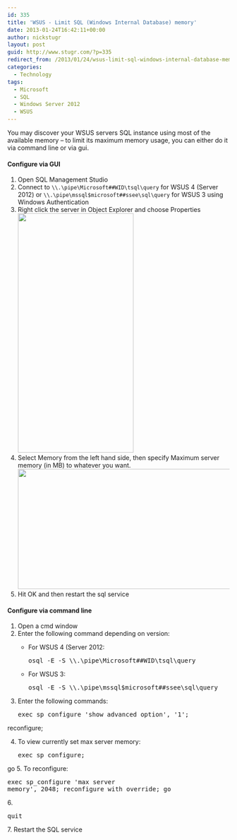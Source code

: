 ```yaml
---
id: 335
title: 'WSUS - Limit SQL (Windows Internal Database) memory'
date: 2013-01-24T16:42:11+00:00
author: nickstugr
layout: post
guid: http://www.stugr.com/?p=335
redirect_from: /2013/01/24/wsus-limit-sql-windows-internal-database-memory/
categories:
  - Technology
tags:
  - Microsoft
  - SQL
  - Windows Server 2012
  - WSUS
---
```

[](/wp-content/uploads/2013/01/sql-memory-limit-1.png)You may discover your WSUS servers SQL instance using most of the available memory &#8211; to limit its maximum memory usage, you can either do it via command line or via gui.

#### Configure via GUI

  1. Open SQL Management Studio
  2. Connect to `\\.\pipe\Microsoft##WID\tsql\query` for WSUS 4 (Server 2012) or `\\.\pipe\mssql$microsoft##ssee\sql\query` for WSUS 3 using Windows Authentication
  3. Right click the server in Object Explorer and choose Properties  
    [<img class="aligncenter size-full wp-image-338" title="sql-properties" src="/wp-content/uploads/2013/01/sql-properties-1.png" alt="" width="262" height="542" srcset="/wp-content/uploads/2013/01/sql-properties-1.png 262w, /wp-content/uploads/2013/01/sql-properties-1-145x300.png 145w" sizes="(max-width: 262px) 100vw, 262px" />](/wp-content/uploads/2013/01/sql-properties-1.png)
    <!--more-->
  4. Select Memory from the left hand side, then specify Maximum server memory (in MB) to whatever you want.  
    [<img class="aligncenter size-full wp-image-339" title="sql-memory-limit" src="/wp-content/uploads/2013/01/sql-memory-limit-1.png" alt="" width="704" height="272" srcset="/wp-content/uploads/2013/01/sql-memory-limit-1.png 704w, /wp-content/uploads/2013/01/sql-memory-limit-1-300x116.png 300w" sizes="(max-width: 704px) 100vw, 704px" />](/wp-content/uploads/2013/01/sql-memory-limit-1.png)
  5. Hit OK and then restart the sql service

#### Configure via command line

  1. Open a cmd window
  2. Enter the following command depending on version: 
      * For WSUS 4 (Server 2012: 
        <pre>osql -E -S \\.\pipe\Microsoft##WID\tsql\query</pre>
    
      * For WSUS 3: 
        <pre>osql -E -S \\.\pipe\mssql$microsoft##ssee\sql\query</pre>
  3. Enter the following commands: 
      <pre>exec sp_configure 'show advanced option', '1';
reconfigure;</pre>

  4. To view currently set max server memory: 
      <pre>exec sp_configure;
go</pre>
  5. To reconfigure: 
      <pre>exec sp_configure 'max server memory', 2048;
reconfigure with override;
go</pre>
  6. <pre>quit</pre>
  7. Restart the SQL service